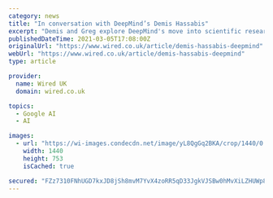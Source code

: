 ```yaml
---
category: news
title: "In conversation with DeepMind’s Demis Hassabis"
excerpt: "Demis and Greg explore DeepMind's move into scientific research, using AI as a tool to help better understand the world around us and building multidisciplinary teams to work with computer ..."
publishedDateTime: 2021-03-05T17:08:00Z
originalUrl: "https://www.wired.co.uk/article/demis-hassabis-deepmind"
webUrl: "https://www.wired.co.uk/article/demis-hassabis-deepmind"
type: article

provider:
  name: Wired UK
  domain: wired.co.uk

topics:
  - Google AI
  - AI

images:
  - url: "https://wi-images.condecdn.net/image/yL8QgGq2BKA/crop/1440/0.5235602094240838/f/foresight.jpg"
    width: 1440
    height: 753
    isCached: true

secured: "FZz7310FNhUGD7kxJD8jSh8mvM7YvX4zoRR5qD33JgkVJSBw0hMvXiLZHUWp8zdx3J92l1Kas0JVJEBnjwizClzoveVLgRlND7o9BiXVwSUuR1lJYpZsU5OrS8l1EgmUFaC3AwFYbkzRrndjllUEOIoatLsblaIqU7amo+gVeMik/0H7MjfO9mIp7xrPcGkP/4S6IYJ7RFIFPCSmsma3S3OTJS5sWxg46zj22WpOc48AXs8iYSfQykvdsMD0w08l6Eb5LB5JqNW/kXvrQZBZG55UN41pI0L3GW8nu9BXqFOLnFSpZ2vbFJe+IlcZkKSrXT8TSR1BtvpH6WQN5qiKmOLZbow7/Xp7E2tZ08XfNX0=;S8TVcwKWaQUDeyOsuShhuQ=="
---
```


